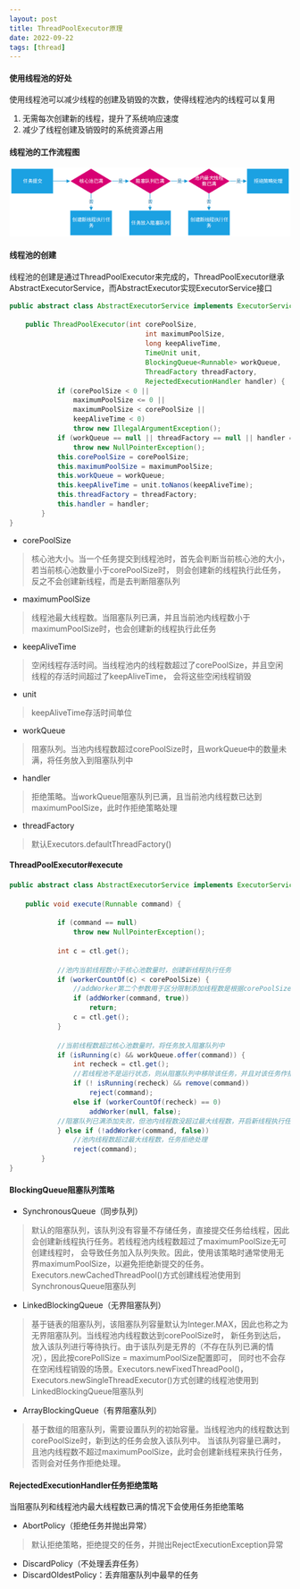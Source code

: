 ```yaml
---
layout: post
title: ThreadPoolExecutor原理
date: 2022-09-22
tags: [thread]
---
```


#### 使用线程池的好处
使用线程池可以减少线程的创建及销毁的次数，使得线程池内的线程可以复用
1. 无需每次创建新的线程，提升了系统响应速度
2. 减少了线程创建及销毁时的系统资源占用

#### 线程池的工作流程图
![线程池工作流程图](/images/threadpool.png)

#### 线程池的创建
线程池的创建是通过ThreadPoolExecutor来完成的，ThreadPoolExecutor继承AbstractExecutorService，而AbstractExecutor实现ExecutorService接口
```java
public abstract class AbstractExecutorService implements ExecutorService {

    public ThreadPoolExecutor(int corePoolSize,
                                  int maximumPoolSize,
                                  long keepAliveTime,
                                  TimeUnit unit,
                                  BlockingQueue<Runnable> workQueue,
                                  ThreadFactory threadFactory,
                                  RejectedExecutionHandler handler) {
            if (corePoolSize < 0 ||
                maximumPoolSize <= 0 ||
                maximumPoolSize < corePoolSize ||
                keepAliveTime < 0)
                throw new IllegalArgumentException();
            if (workQueue == null || threadFactory == null || handler == null)
                throw new NullPointerException();
            this.corePoolSize = corePoolSize;
            this.maximumPoolSize = maximumPoolSize;
            this.workQueue = workQueue;
            this.keepAliveTime = unit.toNanos(keepAliveTime);
            this.threadFactory = threadFactory;
            this.handler = handler;
        }
}
```
- corePoolSize
>核心池大小。当一个任务提交到线程池时，首先会判断当前核心池的大小，若当前核心池数量小于corePoolSize时，
则会创建新的线程执行此任务，反之不会创建新线程，而是去判断阻塞队列
- maximumPoolSize
>线程池最大线程数。当阻塞队列已满，并且当前池内线程数小于maximumPoolSize时，也会创建新的线程执行此任务
- keepAliveTime
>空闲线程存活时间。当线程池内的线程数超过了corePoolSize，并且空闲线程的存活时间超过了keepAliveTime，
会将这些空闲线程销毁
- unit
>keepAliveTime存活时间单位
- workQueue
>阻塞队列。当池内线程数超过corePoolSize时，且workQueue中的数量未满，将任务放入到阻塞队列中
- handler
>拒绝策略。当workQueue阻塞队列已满，且当前池内线程数已达到maximumPoolSize，此时作拒绝策略处理
- threadFactory
> 默认Executors.defaultThreadFactory()

#### ThreadPoolExecutor#execute
```java
public abstract class AbstractExecutorService implements ExecutorService {

    public void execute(Runnable command) {

            if (command == null)
                throw new NullPointerException();

            int c = ctl.get();

            //池内当前线程数小于核心池数量时，创建新线程执行任务
            if (workerCountOf(c) < corePoolSize) {
                //addWorker第二个参数用于区分限制添加线程数是根据corePoolSize还是maximumPoolSize。 true表示通过corePoolSize判断，false表示通过maximumPoolSize判断
                if (addWorker(command, true))
                    return;
                c = ctl.get();
            }
            
            //当前线程数超过核心池数量时，将任务放入阻塞队列中
            if (isRunning(c) && workQueue.offer(command)) {
                int recheck = ctl.get();
                //若线程池不是运行状态，则从阻塞队列中移除该任务，并且对该任务作拒绝策略处理
                if (! isRunning(recheck) && remove(command))
                    reject(command);
                else if (workerCountOf(recheck) == 0)
                    addWorker(null, false);
            //阻塞队列已满添加失败，但池内线程数没超过最大线程数，开启新线程执行任务
            } else if (!addWorker(command, false))
                //池内线程数超过最大线程数，任务拒绝处理
                reject(command);
        }
}
```

#### BlockingQueue阻塞队列策略
- SynchronousQueue（同步队列）
>默认的阻塞队列，该队列没有容量不存储任务，直接提交任务给线程，因此会创建新线程执行任务。若线程池内线程数超过了maximumPoolSize无可创建线程时，
会导致任务加入队列失败。因此，使用该策略时通常使用无界maximumPoolSize，以避免拒绝新提交的任务。
Executors.newCachedThreadPool()方式创建线程池使用到SynchronousQueue阻塞队列
- LinkedBlockingQueue（无界阻塞队列）
>基于链表的阻塞队列，该阻塞队列容量默认为Integer.MAX，因此也称之为无界阻塞队列。当线程池内线程数达到corePoolSize时，
新任务到达后，放入该队列进行等待执行。由于该队列是无界的（不存在队列已满的情况），因此按corePollSize = maximumPoolSize配置即可，
同时也不会存在空闲线程销毁的场景。Executors.newFixedThreadPool()，Executors.newSingleThreadExecutor()方式创建的线程池使用到LinkedBlockingQueue阻塞队列
- ArrayBlockingQueue（有界阻塞队列）
>基于数组的阻塞队列，需要设置队列的初始容量。当线程池内的线程数达到corePoolSize时，新到达的任务会放入该队列中。
当该队列容量已满时，且池内线程数不超过maximumPoolSize，此时会创建新线程来执行任务，否则会对任务作拒绝处理。

#### RejectedExecutionHandler任务拒绝策略
当阻塞队列和线程池内最大线程数已满的情况下会使用任务拒绝策略
- AbortPolicy（拒绝任务并抛出异常）
>默认拒绝策略，拒绝提交的任务，并抛出RejectExecutionException异常
- DiscardPolicy（不处理丢弃任务）
- DiscardOldestPolicy：丢弃阻塞队列中最早的任务
